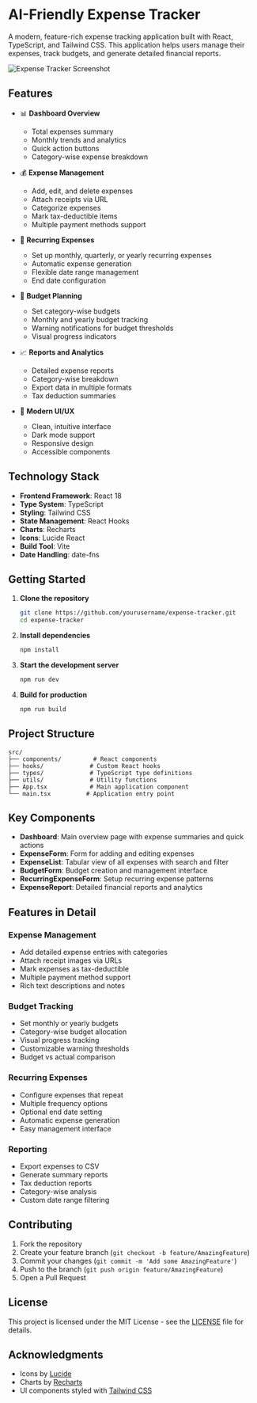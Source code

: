 # AI-Friendly Expense Tracker

A modern, feature-rich expense tracking application built with React, TypeScript, and Tailwind CSS. This application helps users manage their expenses, track budgets, and generate detailed financial reports.

![Expense Tracker Screenshot](https://unsplash.com/photos/person-using-laptop-on-white-wooden-table-iusJ25iYu1c?w=1200&h=630&fit=crop)

## Features

- 📊 **Dashboard Overview**
  - Total expenses summary
  - Monthly trends and analytics
  - Quick action buttons
  - Category-wise expense breakdown

- 💰 **Expense Management**
  - Add, edit, and delete expenses
  - Attach receipts via URL
  - Categorize expenses
  - Mark tax-deductible items
  - Multiple payment methods support

- 🔄 **Recurring Expenses**
  - Set up monthly, quarterly, or yearly recurring expenses
  - Automatic expense generation
  - Flexible date range management
  - End date configuration

- 📅 **Budget Planning**
  - Set category-wise budgets
  - Monthly and yearly budget tracking
  - Warning notifications for budget thresholds
  - Visual progress indicators

- 📈 **Reports and Analytics**
  - Detailed expense reports
  - Category-wise breakdown
  - Export data in multiple formats
  - Tax deduction summaries

- 🎨 **Modern UI/UX**
  - Clean, intuitive interface
  - Dark mode support
  - Responsive design
  - Accessible components

## Technology Stack

- **Frontend Framework**: React 18
- **Type System**: TypeScript
- **Styling**: Tailwind CSS
- **State Management**: React Hooks
- **Charts**: Recharts
- **Icons**: Lucide React
- **Build Tool**: Vite
- **Date Handling**: date-fns

## Getting Started

1. **Clone the repository**
   ```bash
   git clone https://github.com/yourusername/expense-tracker.git
   cd expense-tracker
   ```

2. **Install dependencies**
   ```bash
   npm install
   ```

3. **Start the development server**
   ```bash
   npm run dev
   ```

4. **Build for production**
   ```bash
   npm run build
   ```

## Project Structure

```
src/
├── components/         # React components
├── hooks/             # Custom React hooks
├── types/             # TypeScript type definitions
├── utils/             # Utility functions
├── App.tsx            # Main application component
└── main.tsx          # Application entry point
```

## Key Components

- **Dashboard**: Main overview page with expense summaries and quick actions
- **ExpenseForm**: Form for adding and editing expenses
- **ExpenseList**: Tabular view of all expenses with search and filter
- **BudgetForm**: Budget creation and management interface
- **RecurringExpenseForm**: Setup recurring expense patterns
- **ExpenseReport**: Detailed financial reports and analytics

## Features in Detail

### Expense Management
- Add detailed expense entries with categories
- Attach receipt images via URLs
- Mark expenses as tax-deductible
- Multiple payment method support
- Rich text descriptions and notes

### Budget Tracking
- Set monthly or yearly budgets
- Category-wise budget allocation
- Visual progress tracking
- Customizable warning thresholds
- Budget vs actual comparison

### Recurring Expenses
- Configure expenses that repeat
- Multiple frequency options
- Optional end date setting
- Automatic expense generation
- Easy management interface

### Reporting
- Export expenses to CSV
- Generate summary reports
- Tax deduction reports
- Category-wise analysis
- Custom date range filtering

## Contributing

1. Fork the repository
2. Create your feature branch (`git checkout -b feature/AmazingFeature`)
3. Commit your changes (`git commit -m 'Add some AmazingFeature'`)
4. Push to the branch (`git push origin feature/AmazingFeature`)
5. Open a Pull Request

## License

This project is licensed under the MIT License - see the [LICENSE](LICENSE) file for details.

## Acknowledgments

- Icons by [Lucide](https://lucide.dev)
- Charts by [Recharts](https://recharts.org)
- UI components styled with [Tailwind CSS](https://tailwindcss.com)
